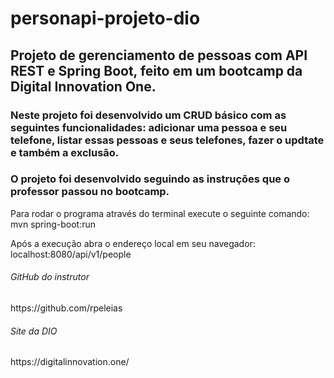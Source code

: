 # personapi-projeto-dio
## Projeto de gerenciamento de pessoas com API REST e Spring Boot, feito em um bootcamp da Digital Innovation One.

### Neste projeto foi desenvolvido um CRUD básico com as seguintes funcionalidades: adicionar uma pessoa e seu telefone, listar essas pessoas e seus telefones, fazer o updtate e também a exclusão.
### O projeto foi desenvolvido seguindo as instruções que o professor passou no bootcamp.

Para rodar o programa através do terminal execute o seguinte comando:
mvn spring-boot:run

Após a execução abra o endereço local em seu navegador:
localhost:8080/api/v1/people

<h6>GitHub do instrutor</h6>
https://github.com/rpeleias
  
<h6>Site da DIO</h6>
https://digitalinnovation.one/  
